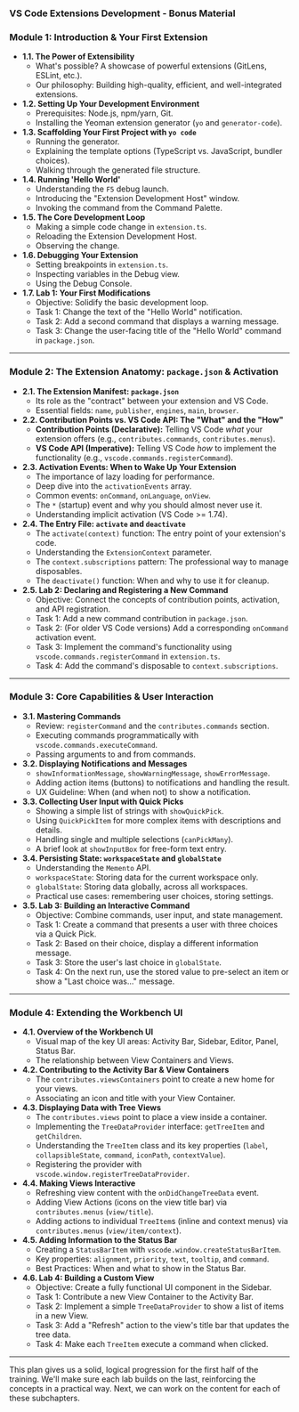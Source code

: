 ### VS Code Extensions Development - Bonus Material

### **Module 1: Introduction & Your First Extension**

*   **1.1. The Power of Extensibility**
    *   What's possible? A showcase of powerful extensions (GitLens, ESLint, etc.).
    *   Our philosophy: Building high-quality, efficient, and well-integrated extensions.
*   **1.2. Setting Up Your Development Environment**
    *   Prerequisites: Node.js, npm/yarn, Git.
    *   Installing the Yeoman extension generator (`yo` and `generator-code`).
*   **1.3. Scaffolding Your First Project with `yo code`**
    *   Running the generator.
    *   Explaining the template options (TypeScript vs. JavaScript, bundler choices).
    *   Walking through the generated file structure.
*   **1.4. Running 'Hello World'**
    *   Understanding the `F5` debug launch.
    *   Introducing the "Extension Development Host" window.
    *   Invoking the command from the Command Palette.
*   **1.5. The Core Development Loop**
    *   Making a simple code change in `extension.ts`.
    *   Reloading the Extension Development Host.
    *   Observing the change.
*   **1.6. Debugging Your Extension**
    *   Setting breakpoints in `extension.ts`.
    *   Inspecting variables in the Debug view.
    *   Using the Debug Console.
*   **1.7. Lab 1: Your First Modifications**
    *   Objective: Solidify the basic development loop.
    *   Task 1: Change the text of the "Hello World" notification.
    *   Task 2: Add a second command that displays a warning message.
    *   Task 3: Change the user-facing title of the "Hello World" command in `package.json`.

---

### **Module 2: The Extension Anatomy: `package.json` & Activation**

*   **2.1. The Extension Manifest: `package.json`**
    *   Its role as the "contract" between your extension and VS Code.
    *   Essential fields: `name`, `publisher`, `engines`, `main`, `browser`.
*   **2.2. Contribution Points vs. VS Code API: The "What" and the "How"**
    *   **Contribution Points (Declarative):** Telling VS Code *what* your extension offers (e.g., `contributes.commands`, `contributes.menus`).
    *   **VS Code API (Imperative):** Telling VS Code *how* to implement the functionality (e.g., `vscode.commands.registerCommand`).
*   **2.3. Activation Events: When to Wake Up Your Extension**
    *   The importance of lazy loading for performance.
    *   Deep dive into the `activationEvents` array.
    *   Common events: `onCommand`, `onLanguage`, `onView`.
    *   The `*` (startup) event and why you should almost never use it.
    *   Understanding implicit activation (VS Code >= 1.74).
*   **2.4. The Entry File: `activate` and `deactivate`**
    *   The `activate(context)` function: The entry point of your extension's code.
    *   Understanding the `ExtensionContext` parameter.
    *   The `context.subscriptions` pattern: The professional way to manage disposables.
    *   The `deactivate()` function: When and why to use it for cleanup.
*   **2.5. Lab 2: Declaring and Registering a New Command**
    *   Objective: Connect the concepts of contribution points, activation, and API registration.
    *   Task 1: Add a new command contribution in `package.json`.
    *   Task 2: (For older VS Code versions) Add a corresponding `onCommand` activation event.
    *   Task 3: Implement the command's functionality using `vscode.commands.registerCommand` in `extension.ts`.
    *   Task 4: Add the command's disposable to `context.subscriptions`.

---

### **Module 3: Core Capabilities & User Interaction**

*   **3.1. Mastering Commands**
    *   Review: `registerCommand` and the `contributes.commands` section.
    *   Executing commands programmatically with `vscode.commands.executeCommand`.
    *   Passing arguments to and from commands.
*   **3.2. Displaying Notifications and Messages**
    *   `showInformationMessage`, `showWarningMessage`, `showErrorMessage`.
    *   Adding action items (buttons) to notifications and handling the result.
    *   UX Guideline: When (and when not) to show a notification.
*   **3.3. Collecting User Input with Quick Picks**
    *   Showing a simple list of strings with `showQuickPick`.
    *   Using `QuickPickItem` for more complex items with descriptions and details.
    *   Handling single and multiple selections (`canPickMany`).
    *   A brief look at `showInputBox` for free-form text entry.
*   **3.4. Persisting State: `workspaceState` and `globalState`**
    *   Understanding the `Memento` API.
    *   `workspaceState`: Storing data for the current workspace only.
    *   `globalState`: Storing data globally, across all workspaces.
    *   Practical use cases: remembering user choices, storing settings.
*   **3.5. Lab 3: Building an Interactive Command**
    *   Objective: Combine commands, user input, and state management.
    *   Task 1: Create a command that presents a user with three choices via a Quick Pick.
    *   Task 2: Based on their choice, display a different information message.
    *   Task 3: Store the user's last choice in `globalState`.
    *   Task 4: On the next run, use the stored value to pre-select an item or show a "Last choice was..." message.

---

### **Module 4: Extending the Workbench UI**

*   **4.1. Overview of the Workbench UI**
    *   Visual map of the key UI areas: Activity Bar, Sidebar, Editor, Panel, Status Bar.
    *   The relationship between View Containers and Views.
*   **4.2. Contributing to the Activity Bar & View Containers**
    *   The `contributes.viewsContainers` point to create a new home for your views.
    *   Associating an icon and title with your View Container.
*   **4.3. Displaying Data with Tree Views**
    *   The `contributes.views` point to place a view inside a container.
    *   Implementing the `TreeDataProvider` interface: `getTreeItem` and `getChildren`.
    *   Understanding the `TreeItem` class and its key properties (`label`, `collapsibleState`, `command`, `iconPath`, `contextValue`).
    *   Registering the provider with `vscode.window.registerTreeDataProvider`.
*   **4.4. Making Views Interactive**
    *   Refreshing view content with the `onDidChangeTreeData` event.
    *   Adding View Actions (icons on the view title bar) via `contributes.menus` (`view/title`).
    *   Adding actions to individual `TreeItem`s (inline and context menus) via `contributes.menus` (`view/item/context`).
*   **4.5. Adding Information to the Status Bar**
    *   Creating a `StatusBarItem` with `vscode.window.createStatusBarItem`.
    *   Key properties: `alignment`, `priority`, `text`, `tooltip`, and `command`.
    *   Best Practices: When and what to show in the Status Bar.
*   **4.6. Lab 4: Building a Custom View**
    *   Objective: Create a fully functional UI component in the Sidebar.
    *   Task 1: Contribute a new View Container to the Activity Bar.
    *   Task 2: Implement a simple `TreeDataProvider` to show a list of items in a new View.
    *   Task 3: Add a "Refresh" action to the view's title bar that updates the tree data.
    *   Task 4: Make each `TreeItem` execute a command when clicked.

***

This plan gives us a solid, logical progression for the first half of the training. We'll make sure each lab builds on the last, reinforcing the concepts in a practical way. Next, we can work on the content for each of these subchapters.